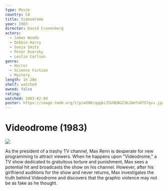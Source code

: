 ```yaml
---
type: Movie
country: CA
title: Videodrome
year: 1983
director: David Cronenberg
actors:
  - James Woods
  - Debbie Harry
  - Sonja Smits
  - Peter Dvorsky
  - Leslie Carlson
genre:
  - Horror
  - Science Fiction
  - Mystery
length: 1h 28m
shelf: watched
owned: false
rating:
watched: 1983-02-04
poster: https://image.tmdb.org/t/p/w500/qqqkiZSU9EBGZ1KiDmfn07S7qvv.jpg
---
```


# Videodrome (1983)

![](https://image.tmdb.org/t/p/w500/qqqkiZSU9EBGZ1KiDmfn07S7qvv.jpg)

As the president of a trashy TV channel, Max Renn is desperate for new programming to attract viewers. When he happens upon "Videodrome," a TV show dedicated to gratuitous torture and punishment, Max sees a potential hit and broadcasts the show on his channel. However, after his girlfriend auditions for the show and never returns, Max investigates the truth behind Videodrome and discovers that the graphic violence may not be as fake as he thought.